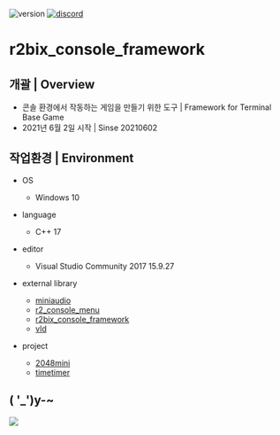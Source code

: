 <p align="left">
  <img src="https://img.shields.io/badge/version-0.0.1-green" alt="version">
  <a href="https://discord.gg/VSpW9FUSxX"><img src="https://img.shields.io/badge/Discord-R2Road-orange" alt="discord"></a>
</p>

# r2bix_console_framework

## 개괄 | Overview
- 콘솔 환경에서 작동하는 게임을 만들기 위한 도구 | Framework for Terminal Base Game
- 2021년 6월 2일 시작 | Sinse 20210602


## 작업환경 | Environment
- OS
  - Windows 10

- language
  - C++ 17

- editor
  - Visual Studio Community 2017 15.9.27

- external library
  - [miniaudio]( https://miniaud.io/index.html )
  - [r2_console_menu]( https://github.com/R2Road/r2_console_menu )
  - [r2bix_console_framework]( https://github.com/R2Road/r2bix_console_framework )
  - [vld]( https://kinddragon.github.io/vld/ )
  
- project
  - [2048mini]( https://github.com/R2Road/2048mini )
  - [timetimer]( https://github.com/R2Road/time_timer )


## ( '_')y-~
<p float:left;">
<img src="https://github.com/R2Road/r2bix_console_framework/blob/main/wiki/20220313_texture_frame_animation_01.gif"></img>
</p>
